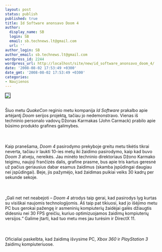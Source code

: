 ```yaml
---
layout: post
status: publish
published: true
title: Id Software anonsavo Doom 4
author:
  display_name: SB
  login: SB
  email: sb.technews.lt@gmail.com
  url: ''
author_login: SB
author_email: sb.technews.lt@gmail.com
wordpress_id: 2244
wordpress_url: http://localhost/site/new/id_software_anonsavo_doom_4/
date: '2008-08-02 17:53:49 +0300'
date_gmt: '2008-08-02 17:53:49 +0300'
categories:
- Naujienos
---
```

<div class="imgright"><img src="http://tbn0.google.com/images?q=tbn:Q4Ln3JeDQaxzcM:http://videogamecentral.com/gamersvoice/wp-content/uploads/2008/05/doomlogo.jpg" border="1"></div>
<p><br>Šiuo metu <i>QuakeCon</i> reginio metu kompanija <i>Id Software</i> prakalbo apie artėjantį <i>Doom</i> serijos projektą, tačiau jo nedemonstravo. Vienas iš techninio personalo vadovų Džonas Karmakas (John Carmack) prabilo apie būsimo produkto grafines galimybes.<br />
<br><br />
<br>Kaip pranešama, <i>Doom 4</i> pasirodymo prekyboje greitu metu tikėtis tikrai neverta, tačiau ir laukti 10-ies metų iki žaidimo pasirodymo, kaip kad buvo <i>Doom 3</i> atveju, nereikės. Jau minėto techninio direktoriaus Džono Karmako teigimu, naujoji frančizės dalis, grafine prasme, bus apie tris kartus geresnė už pačius geriausius dabar esamus žaidimus (skamba įspūdingai daugiau nei įspūdingai). Beje, jis pažymėjo, kad žaidimas puikiai veiks 30 kadrų per sekunde sekoje.<br />
<br><br />
<br>„Gali net net neabejoti – <i>Doom 4</i> atrodys taip gerai, kad pasirodys lyg kurtas su visiškai naujomis technologijomis. Aš taip pat tikiuosi, kad jo išėjimo metu PC bus gerokai pažengę ir asmeninių kompiuterių žaidėjai galės džiaugtis didesniu nei 30 FPS greičiu, kuriuo optimizuojamos žaidimų kompiuterių versijos.“ Galime įtarti, kad tuo metu mes jau turėsim ir DirectX 11.<br />
<br><br />
<br>Oficialiai paskelbta, kad žaidimą išvysime PC, <i>Xbox 360</i> ir <i>PlayStation 3</i> žaidimų kompiuteriuose.<br />
<br><br />
<br><br />
<br></p>
